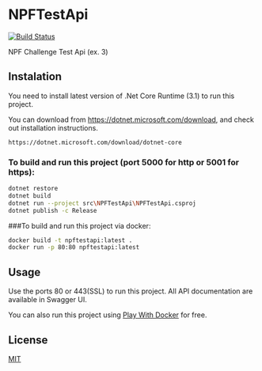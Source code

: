 # NPFTestApi
[![Build Status](https://api.travis-ci.org/caiomarruda/NPFTestApi.svg?branch=master)](https://travis-ci.org/caiomarruda/NPFTestApi)

NPF Challenge Test Api (ex. 3)


## Instalation
You need to install latest version of .Net Core Runtime (3.1) to run this project.

You can download from https://dotnet.microsoft.com/download, and check out
installation instructions.
```url
https://dotnet.microsoft.com/download/dotnet-core
```

### To build and run this project (port 5000 for http or 5001 for https):
```bash
dotnet restore
dotnet build
dotnet run --project src\NPFTestApi\NPFTestApi.csproj
dotnet publish -c Release
```

###To build and run this project via docker:
```bash
docker build -t npftestapi:latest .
docker run -p 80:80 npftestapi:latest
```

## Usage

Use the ports 80 or 443(SSL) to run this project. All API documentation are available in Swagger UI.

You can also run this project using [Play With Docker](https://labs.play-with-docker.com/) for free.

## License
[MIT](https://choosealicense.com/licenses/mit/)
